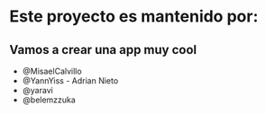 
# Este proyecto es mantenido por: 
## Vamos a crear una app muy cool
* @MisaelCalvillo
* @YannYiss - Adrian Nieto
* @yaravi
* @belemzzuka

